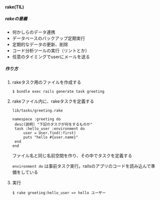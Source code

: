 #### rake(TIL)



##### rakeの意義

* 何かしらのデータ連携
* データベースのバックアップ定期実行
* 定期的なデータの更新、削除
* コード分析ツールの実行（リントとか）
* 任意のタイミングでuserにメールを送る

##### 作り方

1. rakeタスク用のファイルを作成する

   `$ bundle exec rails generate task greeting`

2. rakeファイル内に、rakeタスクを定義する

   ```
   lib/tasks/greeting.rake
   
   namespace :greeting do
   	desc(説明) "下記のタスクが何をするものか"
   	task :hello_user :environment do
   		user = User.find(:first)
   		puts "hello #{user.name}"
   	end
   end
   ```

   ファイル名と同じ名前空間を作り、その中でタスクを定義する

   `environment do` は事前タスク実行。railsのアプリのコードを読み込んで準備をしている

3. 実行

   `$ rake greeting:hello_user => hello ユーザー`

##### 
